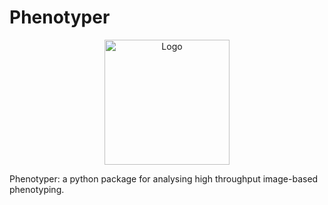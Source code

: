 # Phenotyper

<p align="center">
  <img src="https://raw.githubusercontent.com/f-macfarlance95/phenotyper/main/public/img/phenotyper.svg" width="200" alt="Logo">
</p>

Phenotyper: a python package for analysing high throughput image-based phenotyping.
